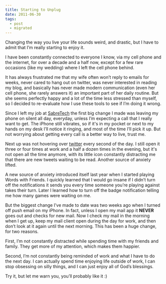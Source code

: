 ```yaml
---
title: Starting to Unplug
date: 2011-06-30
tags:
  - post
  - migrated
---
```


Changing the way you live your life sounds weird, and drastic, but I have to admit that I’m really starting to enjoy it.

I have been constantly connected to everyone I know, via my cell phone and the internet, for over a decade and a half now, except for a few rare occasions (like my wedding) where I left the cell phone behind.

It has always frustrated me that my wife often won’t reply to emails for weeks, never cared to hang out on twitter, was never interested in reading my blog, and basically has never made modern communication (even her cell phone, she rarely answers it) an important part of her daily routine. But she seems perfectly happy and a lot of the time less stressed than myself, so I decided to re-evaluate how I use these tools to see if I’m doing it wrong.

Since I left my job at [SabreTech](http://sabretechllc.com) the first big change I made was leaving my phone on silent all day, everyday, unless I’m expecting a call that I really want to get. The iPhone still vibrates, so if it's in my pocket or next to my hands on my desk I’ll notice it ringing, and most of the time I’ll pick it up. But not worrying about getting every call is a better way to live, trust me.

Next up was not hovering over [twitter](http://twitter.com/jonmagic) every second of the day. I still open it three or four times at work and a half a dozen times in the evening, but it's not open all the time anymore, with its little icon constantly distracting me that there are new tweets waiting to be read. Another source of anxiety lifted.

A new source of anxiety introduced itself last year when I started playing Words with Friends. I quickly learned that I would go insane if I didn’t turn off the notifications it sends you every time someone you’re playing against takes their turn. Later I learned how to turn off the badge notification telling me how many games were waiting on me.

But the biggest change I’ve made to date was two weeks ago when I turned off push email on my iPhone. In fact, unless I open my mail app it **NEVER** goes out and checks for new mail. Now I check my mail in the morning when I get up, keep my mail client open during the day for work, and then don’t look at it again until the next morning. This has been a huge change, for two reasons.

First, I’m not constantly distracted while spending time with my friends and family. They get more of my attention, which makes them happier.

Second, I’m not constantly being reminded of work and what I have to do the next day. I can actually spend time enjoying life outside of work, I can stop obsessing on silly things, and I can just enjoy all of God’s blessings.

Try it, but let me warn you, you’ll probably like it :)
